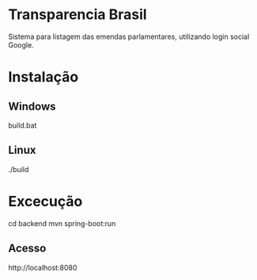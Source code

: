# Transparencia Brasil

Sistema para listagem das emendas parlamentares, utilizando login social Google.


# Instalação

## Windows

build.bat

## Linux

./build

# Excecução
cd backend
mvn spring-boot:run

## Acesso

http://localhost:8080